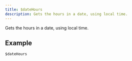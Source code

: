 ```yaml
---
title: $dateHours
description: Gets the hours in a date, using local time.
---
```


Gets the hours in a date, using local time.
## Example
```eats
$dateHours
```